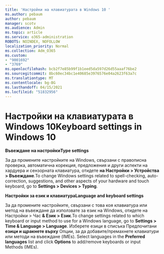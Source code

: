 ```yaml
---
title: 'Настройки на клавиатурата в Windows 10 '
ms.author: pebaum
author: pebaum
manager: scotv
ms.audience: Admin
ms.topic: article
ms.service: o365-administration
ROBOTS: NOINDEX, NOFOLLOW
localization_priority: Normal
ms.collection: Adm_O365
ms.custom:
- "9001692"
- "3769"
ms.openlocfilehash: bcb2f7e85b99f1b1eed5da597d26d55aaaf76be2
ms.sourcegitcommit: 8bc60ec34bc1e40685e3976576e04a2623f63a7c
ms.translationtype: MT
ms.contentlocale: bg-BG
ms.lasthandoff: 04/15/2021
ms.locfileid: "51832956"
---
```

# <a name="keyboard-settings-in-windows-10"></a><span data-ttu-id="01f2e-102">Настройки на клавиатурата в Windows 10</span><span class="sxs-lookup"><span data-stu-id="01f2e-102">Keyboard settings in Windows 10</span></span>

<span data-ttu-id="01f2e-103">**Въвеждане на настройки**</span><span class="sxs-lookup"><span data-stu-id="01f2e-103">**Type settings**</span></span>

<span data-ttu-id="01f2e-104">За да промените настройките на Windows, свързани с правописна проверка, автоматична корекция, предложения и други аспекти на хардуера и сензорната клавиатура, отидете **на Настройки > Устройства > Въвеждане**.</span><span class="sxs-lookup"><span data-stu-id="01f2e-104">To change Windows settings related to spell-checking, auto-correction, suggestions, and other aspects of your hardware and touch keyboard, go to **Settings > Devices > Typing**.</span></span> 

<span data-ttu-id="01f2e-105">**Настройки за език и клавиатура**</span><span class="sxs-lookup"><span data-stu-id="01f2e-105">**Language and keyboard settings**</span></span>

<span data-ttu-id="01f2e-106">За да промените настройките, свързани с това коя клавиатура или метод на въвеждане да използвате за език на Windows, отидете на Настройки > Час **& Език > Език**.</span><span class="sxs-lookup"><span data-stu-id="01f2e-106">To change settings related to which keyboard or input method to use for a Windows language, go to **Settings > Time & Language > Language**.</span></span> <span data-ttu-id="01f2e-107">Изберете езици в списъка Предпочитани **езици и щракнете върху** Опции, за да добавите/премахнете клавиатури или методи на въвеждане (IMEs). </span><span class="sxs-lookup"><span data-stu-id="01f2e-107">Select languages in the **Preferred languages** list and click **Options** to add/remove keyboards or input Methods (IMEs).</span></span>
